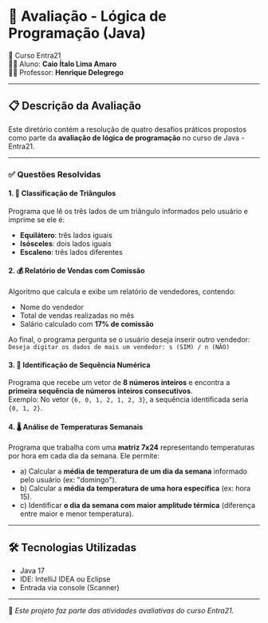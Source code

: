 # 🧠 Avaliação - Lógica de Programação (Java)  
📅 Curso Entra21  
👨‍🎓 Aluno: **Caio Ítalo Lima Amaro**  
👨‍🏫 Professor: **Henrique Delegrego**

---

## 📋 Descrição da Avaliação

Este diretório contém a resolução de quatro desafios práticos propostos como parte da **avaliação de lógica de programação** no curso de Java - Entra21.

---

### ✅ Questões Resolvidas

#### 1. 🔺 Classificação de Triângulos

Programa que lê os três lados de um triângulo informados pelo usuário e imprime se ele é:

- **Equilátero**: três lados iguais  
- **Isósceles**: dois lados iguais  
- **Escaleno**: três lados diferentes  

#### 2. 💰 Relatório de Vendas com Comissão

Algoritmo que calcula e exibe um relatório de vendedores, contendo:

- Nome do vendedor  
- Total de vendas realizadas no mês  
- Salário calculado com **17% de comissão**

Ao final, o programa pergunta se o usuário deseja inserir outro vendedor:  
`Deseja digitar os dados de mais um vendedor: s (SIM) / n (NÃO)`

#### 3. 🔢 Identificação de Sequência Numérica

Programa que recebe um vetor de **8 números inteiros** e encontra a **primeira sequência de números inteiros consecutivos**.  
Exemplo: No vetor `{6, 0, 1, 2, 1, 2, 3}`, a sequência identificada seria `{0, 1, 2}`.

#### 4. 🌡️ Análise de Temperaturas Semanais

Programa que trabalha com uma **matriz 7x24** representando temperaturas por hora em cada dia da semana. Ele permite:

- a) Calcular a **média de temperatura de um dia da semana** informado pelo usuário (ex: "domingo").
- b) Calcular a **média da temperatura de uma hora específica** (ex: hora 15).
- c) Identificar **o dia da semana com maior amplitude térmica** (diferença entre maior e menor temperatura).

---

## 🛠️ Tecnologias Utilizadas

- Java 17  
- IDE: IntelliJ IDEA ou Eclipse  
- Entrada via console (Scanner)

---

📌 *Este projeto faz parte das atividades avaliativas do curso Entra21.*
